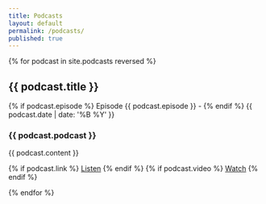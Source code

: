 ```yaml
---
title: Podcasts
layout: default
permalink: /podcasts/
published: true
---
```


{% for podcast in site.podcasts reversed %}
  <article class="talk">
    <h2>{{ podcast.title }}</h2>
    <time datetime="{{ talk.date | date_to_xmlschema }}">
      {% if podcast.episode %}
        Episode {{ podcast.episode }} -
      {% endif %}
      {{ podcast.date | date: '%B %Y' }}
    </time>
    <h3>
      {{ podcast.podcast }}
    </h3>
    {{ podcast.content }}
    <p class="footer">
    {% if podcast.link %}
      <i class="fas fa-microphone"></i>
      <a href="{{ podcast.link }}">Listen</a>
    {% endif %}
    {% if podcast.video %}
      <i class="fas fa-video"></i>
      <a href="{{ podcast.video }}">Watch</a>
    {% endif %}
    </p>
  </article>
{% endfor %}
